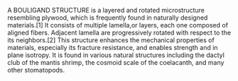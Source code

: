 A BOULIGAND STRUCTURE is a layered and rotated microstructure resembling plywood, which is frequently found in naturally designed materials.[1] It consists of multiple lamella,or layers, each one composed of aligned fibers. Adjacent lamella are progressively rotated with respect to the its neighbors.[2] This structure enhances the mechanical properties of materials, especially its fracture resistance, and enables strength and in plane isotropy. It is found in various natural structures including the dactyl club of the mantis shrimp, the cosmoid scale of the coelacanth, and many other stomatopods.
